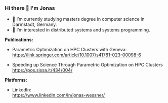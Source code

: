 ### Hi there 👋 I'm Jonas

<!--
**Jonas-Wessner/Jonas-Wessner** is a ✨ _special_ ✨ repository because its `README.md` (this file) appears on your GitHub profile. !-->

- 🌱 I’m currently studying masters degree in computer science in Darmstadt, Germany.
- 👯 I’m interested in distributed systems and systems programming.

**Publications:**  
- Parametric Optimization on HPC Clusters with Geneva:  
  https://link.springer.com/article/10.1007/s41781-023-00098-6

- Speeding up Science Through Parametric Optimization on HPC Clusters
  https://pos.sissa.it/434/004/

**Platforms:**
- LinkedIn:  
  https://www.linkedin.com/in/jonas-wessner/


